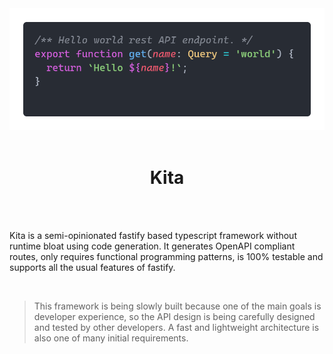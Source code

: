<div align="center">
  <a href="https://github.com/arthurfiorette/kita">
    <img src="assets/landing.png">
  </a>
</div>

<br />
 
<h1 align="center">Kita</h1>

<br />
<br />

Kita is a semi-opinionated fastify based typescript framework without runtime bloat
using code generation. It generates OpenAPI compliant routes, only requires functional
programming patterns, is 100% testable and supports all the usual features of fastify.

<br />

> This framework is being slowly built because one of the main goals is developer
> experience, so the API design is being carefully designed and tested by other
> developers. A fast and lightweight architecture is also one of many initial
> requirements.

<br />
